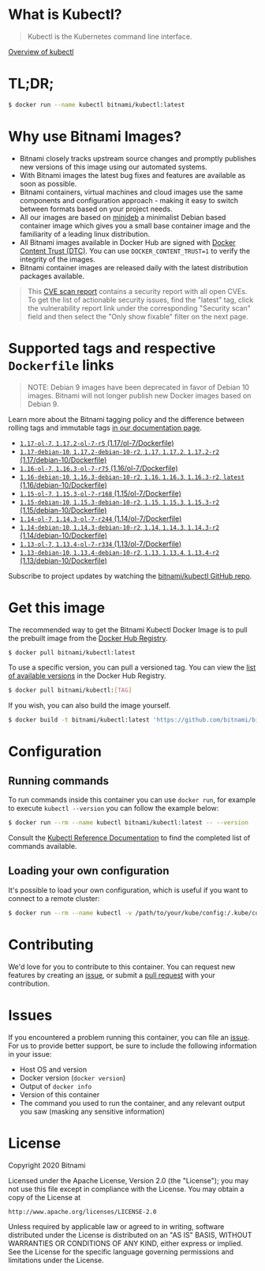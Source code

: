 
# What is Kubectl?

> Kubectl is the Kubernetes command line interface.

[Overview of kubectl](https://kubernetes.io/docs/reference/kubectl/overview/)

# TL;DR;

```bash
$ docker run --name kubectl bitnami/kubectl:latest
```

# Why use Bitnami Images?

* Bitnami closely tracks upstream source changes and promptly publishes new versions of this image using our automated systems.
* With Bitnami images the latest bug fixes and features are available as soon as possible.
* Bitnami containers, virtual machines and cloud images use the same components and configuration approach - making it easy to switch between formats based on your project needs.
* All our images are based on [minideb](https://github.com/bitnami/minideb) a minimalist Debian based container image which gives you a small base container image and the familiarity of a leading linux distribution.
* All Bitnami images available in Docker Hub are signed with [Docker Content Trust (DTC)](https://docs.docker.com/engine/security/trust/content_trust/). You can use `DOCKER_CONTENT_TRUST=1` to verify the integrity of the images.
* Bitnami container images are released daily with the latest distribution packages available.


> This [CVE scan report](https://quay.io/repository/bitnami/kubectl?tab=tags) contains a security report with all open CVEs. To get the list of actionable security issues, find the "latest" tag, click the vulnerability report link under the corresponding "Security scan" field and then select the "Only show fixable" filter on the next page.

# Supported tags and respective `Dockerfile` links

> NOTE: Debian 9 images have been deprecated in favor of Debian 10 images. Bitnami will not longer publish new Docker images based on Debian 9.

Learn more about the Bitnami tagging policy and the difference between rolling tags and immutable tags [in our documentation page](https://docs.bitnami.com/containers/how-to/understand-rolling-tags-containers/).


* [`1.17-ol-7`, `1.17.2-ol-7-r5` (1.17/ol-7/Dockerfile)](https://github.com/bitnami/bitnami-docker-kubectl/blob/1.17.2-ol-7-r5/1.17/ol-7/Dockerfile)
* [`1.17-debian-10`, `1.17.2-debian-10-r2`, `1.17`, `1.17.2`, `1.17.2-r2` (1.17/debian-10/Dockerfile)](https://github.com/bitnami/bitnami-docker-kubectl/blob/1.17.2-debian-10-r2/1.17/debian-10/Dockerfile)
* [`1.16-ol-7`, `1.16.3-ol-7-r75` (1.16/ol-7/Dockerfile)](https://github.com/bitnami/bitnami-docker-kubectl/blob/1.16.3-ol-7-r75/1.16/ol-7/Dockerfile)
* [`1.16-debian-10`, `1.16.3-debian-10-r2`, `1.16`, `1.16.3`, `1.16.3-r2`, `latest` (1.16/debian-10/Dockerfile)](https://github.com/bitnami/bitnami-docker-kubectl/blob/1.16.3-debian-10-r2/1.16/debian-10/Dockerfile)
* [`1.15-ol-7`, `1.15.3-ol-7-r168` (1.15/ol-7/Dockerfile)](https://github.com/bitnami/bitnami-docker-kubectl/blob/1.15.3-ol-7-r168/1.15/ol-7/Dockerfile)
* [`1.15-debian-10`, `1.15.3-debian-10-r2`, `1.15`, `1.15.3`, `1.15.3-r2` (1.15/debian-10/Dockerfile)](https://github.com/bitnami/bitnami-docker-kubectl/blob/1.15.3-debian-10-r2/1.15/debian-10/Dockerfile)
* [`1.14-ol-7`, `1.14.3-ol-7-r244` (1.14/ol-7/Dockerfile)](https://github.com/bitnami/bitnami-docker-kubectl/blob/1.14.3-ol-7-r244/1.14/ol-7/Dockerfile)
* [`1.14-debian-10`, `1.14.3-debian-10-r2`, `1.14`, `1.14.3`, `1.14.3-r2` (1.14/debian-10/Dockerfile)](https://github.com/bitnami/bitnami-docker-kubectl/blob/1.14.3-debian-10-r2/1.14/debian-10/Dockerfile)
* [`1.13-ol-7`, `1.13.4-ol-7-r334` (1.13/ol-7/Dockerfile)](https://github.com/bitnami/bitnami-docker-kubectl/blob/1.13.4-ol-7-r334/1.13/ol-7/Dockerfile)
* [`1.13-debian-10`, `1.13.4-debian-10-r2`, `1.13`, `1.13.4`, `1.13.4-r2` (1.13/debian-10/Dockerfile)](https://github.com/bitnami/bitnami-docker-kubectl/blob/1.13.4-debian-10-r2/1.13/debian-10/Dockerfile)

Subscribe to project updates by watching the [bitnami/kubectl GitHub repo](https://github.com/bitnami/bitnami-docker-kubectl).

# Get this image

The recommended way to get the Bitnami Kubectl Docker Image is to pull the prebuilt image from the [Docker Hub Registry](https://hub.docker.com/r/bitnami/kubectl).

```bash
$ docker pull bitnami/kubectl:latest
```

To use a specific version, you can pull a versioned tag. You can view the [list of available versions](https://hub.docker.com/r/bitnami/kubectl/tags/) in the Docker Hub Registry.

```bash
$ docker pull bitnami/kubectl:[TAG]
```

If you wish, you can also build the image yourself.

```bash
$ docker build -t bitnami/kubectl:latest 'https://github.com/bitnami/bitnami-docker-kubectl.git#master:1.16/debian-10'
```

# Configuration

## Running commands

To run commands inside this container you can use `docker run`, for example to execute `kubectl --version` you can follow the example below:

```bash
$ docker run --rm --name kubectl bitnami/kubectl:latest -- --version
```

Consult the [Kubectl Reference Documentation](https://kubernetes.io/docs/reference/generated/kubectl/kubectl-commands) to find the completed list of commands available.

## Loading your own configuration

It's possible to load your own configuration, which is useful if you want to connect to a remote cluster:

```bash
$ docker run --rm --name kubectl -v /path/to/your/kube/config:/.kube/config bitnami/kubectl:latest
```

# Contributing

We'd love for you to contribute to this container. You can request new features by creating an [issue](https://github.com/bitnami/bitnami-docker-kubectl/issues), or submit a [pull request](https://github.com/bitnami/bitnami-docker-kubectl/pulls) with your contribution.

# Issues

If you encountered a problem running this container, you can file an [issue](https://github.com/bitnami/bitnami-docker-kubectl/issues). For us to provide better support, be sure to include the following information in your issue:

- Host OS and version
- Docker version (`docker version`)
- Output of `docker info`
- Version of this container
- The command you used to run the container, and any relevant output you saw (masking any sensitive information)

# License

Copyright 2020 Bitnami

Licensed under the Apache License, Version 2.0 (the "License");
you may not use this file except in compliance with the License.
You may obtain a copy of the License at

    http://www.apache.org/licenses/LICENSE-2.0

Unless required by applicable law or agreed to in writing, software
distributed under the License is distributed on an "AS IS" BASIS,
WITHOUT WARRANTIES OR CONDITIONS OF ANY KIND, either express or implied.
See the License for the specific language governing permissions and
limitations under the License.
